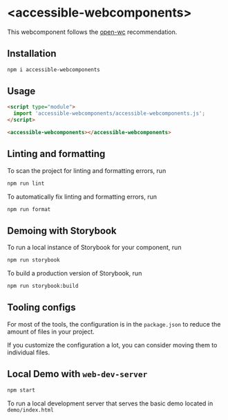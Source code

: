 # \<accessible-webcomponents>

This webcomponent follows the [open-wc](https://github.com/open-wc/open-wc) recommendation.

## Installation

```bash
npm i accessible-webcomponents
```

## Usage

```html
<script type="module">
  import 'accessible-webcomponents/accessible-webcomponents.js';
</script>

<accessible-webcomponents></accessible-webcomponents>
```

## Linting and formatting

To scan the project for linting and formatting errors, run

```bash
npm run lint
```

To automatically fix linting and formatting errors, run

```bash
npm run format
```

## Demoing with Storybook

To run a local instance of Storybook for your component, run

```bash
npm run storybook
```

To build a production version of Storybook, run

```bash
npm run storybook:build
```


## Tooling configs

For most of the tools, the configuration is in the `package.json` to reduce the amount of files in your project.

If you customize the configuration a lot, you can consider moving them to individual files.

## Local Demo with `web-dev-server`

```bash
npm start
```

To run a local development server that serves the basic demo located in `demo/index.html`
